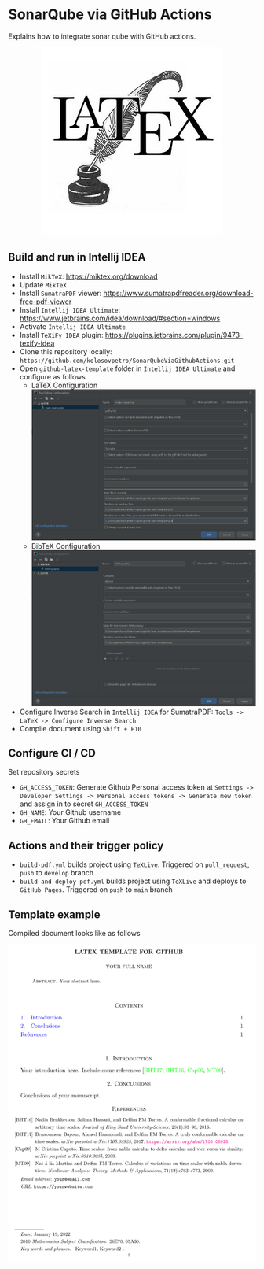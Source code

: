 # SonarQube via GitHub Actions

Explains how to integrate sonar qube with GitHub actions.

<p align="center">
  <img src="img/readme_logo_example.png" alt="logo_example"/>
</p>

## Build and run in Intellij IDEA

- Install `MikTeX`: https://miktex.org/download
- Update `MikTeX`
- Install `SumatraPDF` viewer: https://www.sumatrapdfreader.org/download-free-pdf-viewer
- Install `Intellij IDEA Ultimate`: https://www.jetbrains.com/idea/download/#section=windows
- Activate `Intellij IDEA Ultimate`
- Install `TeXiFy IDEA` plugin: https://plugins.jetbrains.com/plugin/9473-texify-idea
- Clone this repository locally: `https://github.com/kolosovpetro/SonarQubeViaGithubActions.git`
- Open `github-latex-template` folder in `Intellij IDEA Ultimate` and configure as follows
    - LaTeX Configuration
      ![LaTeX Configuration](img/latex_configuration.PNG?raw=true "LaTeX Configuration")
    - BibTeX Configuration
      ![BibTeX Configuration](img/bibtex_configuration.PNG?raw=true "BibTeX Configuration")
- Configure Inverse Search in `Intellij IDEA` for SumatraPDF: `Tools -> LaTeX -> Configure Inverse Search`
- Compile document using `Shift + F10`

## Configure CI / CD

Set repository secrets

- `GH_ACCESS_TOKEN`: Generate Github Personal access token at
  `Settings -> Developer Settings -> Personal access tokens -> Generate mew token` and assign in to
  secret `GH_ACCESS_TOKEN`
- `GH_NAME`: Your Github username
- `GH_EMAIL`: Your Github email

## Actions and their trigger policy

- `build-pdf.yml` builds project using `TeXLive`. Triggered on `pull_request`, `push` to `develop` branch
- `build-and-deploy-pdf.yml` builds project using `TeXLive` and deploys to `GitHub Pages`. Triggered on `push` to `main`
  branch

## Template example

Compiled document looks like as follows

<p align="center">
  <img src="img/template_example.PNG" alt="template_example"/>
</p>

